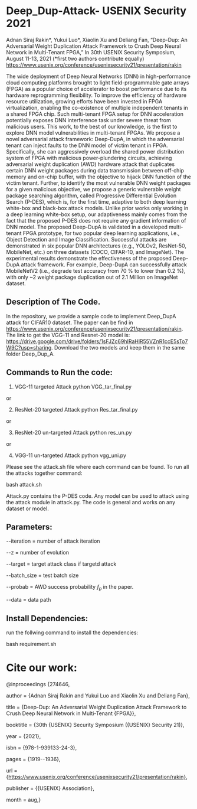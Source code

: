 # Deep_Dup-Attack- USENIX Security 2021

Adnan Siraj Rakin*, Yukui Luo*, Xiaolin Xu and Deliang Fan, “Deep-Dup: An Adversarial Weight Duplication Attack Framework to Crush Deep Neural Network in Multi-Tenant FPGA,” In 30th USENIX Security Symposium, August 11-13, 2021 (*first two authors contribute equally)
https://www.usenix.org/conference/usenixsecurity21/presentation/rakin



The wide deployment of Deep Neural Networks (DNN) in high-performance cloud computing platforms brought to light field-programmable gate arrays (FPGA) as a popular choice of accelerator to boost performance due to its hardware reprogramming flexibility. To improve the efficiency of hardware resource utilization, growing efforts have been invested in FPGA virtualization, enabling the co-existence of multiple independent tenants in a shared FPGA chip. Such multi-tenant FPGA setup for DNN acceleration potentially exposes DNN interference task under severe threat from malicious users. This work, to the best of our knowledge, is the first to explore DNN model vulnerabilities in multi-tenant FPGAs. We propose a novel adversarial attack framework: Deep-DupA, in which the adversarial tenant can inject faults to the DNN model of victim tenant in FPGA. Specifically, she can aggressively overload the shared power distribution system of FPGA with malicious power-plundering circuits, achieving adversarial weight duplication (AWD) hardware attack that duplicates certain DNN weight packages during data transmission between off-chip memory and on-chip buffer, with the objective to hijack DNN function of the victim tenant. 
Further, to identify the most vulnerable DNN weight packages for a given malicious objective, we propose a generic vulnerable weight package searching algorithm, called Progressive Differential Evolution Search (P-DES), which is, for the first time, adaptive to both deep learning white-box and black-box attack models. 
Unlike prior works only working in a deep learning white-box setup, our adaptiveness mainly comes from the fact that the proposed P-DES does not require any gradient information of DNN model. The proposed Deep-DupA is validated in a developed multi-tenant FPGA prototype, for two popular deep learning applications, i.e., Object Detection and Image Classification. Successful attacks are demonstrated in six popular DNN architectures (e.g., YOLOv2, ResNet-50, MobileNet, etc.) on three datasets (COCO, CIFAR-10, and ImageNet). The experimental results demonstrate the effectiveness of the proposed Deep-DupA attack framework. For example, Deep-DupA can successfully attack MobileNetV2 (i.e., degrade test accuracy from 70 % to lower than 0.2 %), with only ~2 weight package duplication out of 2.1 Million on ImageNet dataset.

## Description of The Code.
In the repository, we provide a sample code to implement Deep_DupA attack for CIFAR10 dataset. The paper can be find in https://www.usenix.org/conference/usenixsecurity21/presentation/rakin. The link to get the VGG-11 and Resnet-20 model is:  https://drive.google.com/drive/folders/1sFJZc69hIRaHlR55VZnR1ccE5sTo7W9C?usp=sharing. Download the two models and keep them in the same folder Deep_Dup_A.

## Commands to Run the code:

1. VGG-11 targeted Attack
python VGG_tar_final.py 

or

2. ResNet-20 targeted Attack
python Res_tar_final.py

or

3. ResNet-20 un-targeted Attack
python res_un.py

or

4. VGG-11 un-targeted Attack
python vgg_uni.py

Please see the attack.sh file where each command can be found. To run all the attacks together command:

bash attack.sh

Attack.py contains the P-DES code. Any model can be used to attack using the attack module in attack.py. The code is general and works on any dataset or model.

## Parameters:

--iteration = number of attack iteration

--z = number of evolution 

--target = target attack class if targetd attack

--batch_size = test batch size

--probab =  AWD success probability $f_p$ in the paper.

--data = data path


## Install Dependencies:

run the follwing command to install the dependencies:

bash requirement.sh


# Cite our work:

@inproceedings {274646,

author = {Adnan Siraj Rakin and Yukui Luo and Xiaolin Xu and Deliang Fan},

title = {Deep-Dup: An Adversarial Weight Duplication Attack Framework to Crush Deep Neural Network in Multi-Tenant {FPGA}},

booktitle = {30th {USENIX} Security Symposium ({USENIX} Security 21)},

year = {2021},

isbn = {978-1-939133-24-3},

pages = {1919--1936},

url = {https://www.usenix.org/conference/usenixsecurity21/presentation/rakin},

publisher = {{USENIX} Association},

month = aug,}
